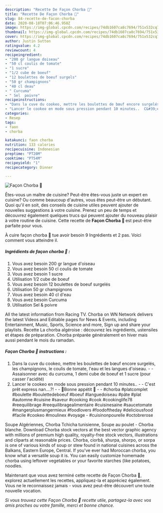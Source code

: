```yaml
---
description: "Recette De Façon Chorba 🥣"
title: "Recette De Façon Chorba 🥣"
slug: 84-recette-de-facon-chorba
date: 2020-08-18T07:06:46.958Z
image: https://img-global.cpcdn.com/recipes/74db1607ca8c7694/751x532cq70/facon-chorba-🥣-photo-principale-de-la-recette.jpg
thumbnail: https://img-global.cpcdn.com/recipes/74db1607ca8c7694/751x532cq70/facon-chorba-🥣-photo-principale-de-la-recette.jpg
cover: https://img-global.cpcdn.com/recipes/74db1607ca8c7694/751x532cq70/facon-chorba-🥣-photo-principale-de-la-recette.jpg
author: Justin Sutton
ratingvalue: 4.2
reviewcount: 4
recipeingredient:
- "200 gr langue doiseau"
- "50 cl coulis de tomate"
- "1 sucre"
- "1/2 cube de boeuf"
- "12 boulettes de boeuf surgels"
- "50 gr champignons"
- "40 cl deau"
- " Curcuma"
- " Sel  poivre"
recipeinstructions:
- "Dans la cuve du cookeo, mettre les boulettes de bœuf encore surgelés, les champignons, le coulis de tomate, l&#39;eau et les langues d&#39;oiseau.   Assaisonner avec du curcuma, 1 demi cube de boeuf et 1 sucre (pour casser l&#39;acidité)"
- "Lancer le cookeo en mode sous pression pendant 10 minutes..  C&#39;est prêt express nan....?!   🌸Bonne appétit 🌸  #chorba #platcomplet #boulette #boulettedeboeuf #boeuf #languedoiseau #pâte #plat #automne #cuisine #saveur #cooking #cook #cookinglife78 #reequilibrage #reequilibragealimentaire #cuisinesaine #saucetomate #mangerplusmangermieux #foodlovers #foodoftheday #deliciousfood #facile #cookeo #moulinex #voyage  #cuisinonpourelle #octobrerose"
categories:
- Resep
tags:
- faon
- chorba

katakunci: faon chorba 
nutrition: 133 calories
recipecuisine: Indonesian
preptime: "PT20M"
cooktime: "PT54M"
recipeyield: "1"
recipecategory: Dinner

---
```



![Façon Chorba 🥣](https://img-global.cpcdn.com/recipes/74db1607ca8c7694/751x532cq70/facon-chorba-🥣-photo-principale-de-la-recette.jpg)

Êtes-vous un maître de cuisine? Peut-être êtes-vous juste un expert en cuisine? Ou comme beaucoup d'autres, vous êtes peut-être un débutant. Quoi qu'il en soit, des conseils de cuisine utiles peuvent ajouter de nouvelles suggestions à votre cuisine. Prenez un peu de temps et découvrez également quelques trucs qui peuvent ajouter du nouveau plaisir à votre routine de cuisine. Cette recette de <strong> Façon Chorba 🥣 </strong> est peut-être parfaite pour vous.

<!--inarticleads1-->

À cuire façon chorba 🥣 tue avoir besoin 9 Ingrédients et 2 pas. Voici comment vous atteindre il.

##### Ingrédients de façon chorba 🥣 :

1. Vous avez besoin 200 gr langue d&#39;oiseau
1. Vous avez besoin 50 cl coulis de tomate
1. Vous avez besoin 1 sucre
1. Utilisation 1/2 cube de boeuf
1. Vous avez besoin 12 boulettes de boeuf surgelés
1. Utilisation 50 gr champignons
1. Vous avez besoin 40 cl d&#39;eau
1. Vous avez besoin  Curcuma
1. Utilisation  Sel &amp; poivre


All the latest information from Racing TV. Chorba on WN Network delivers the latest Videos and Editable pages for News &amp; Events, including Entertainment, Music, Sports, Science and more, Sign up and share your playlists. Recette La chorba algéroise : découvrez les ingrédients, ustensiles et étapes de préparation. Chorba préparée généralement en hiver mais aussi pendant le mois du ramadan. 

<!--inarticleads2-->

##### Façon Chorba 🥣 instructions :

1. Dans la cuve du cookeo, mettre les boulettes de bœuf encore surgelés, les champignons, le coulis de tomate, l&#39;eau et les langues d&#39;oiseau.  -  - Assaisonner avec du curcuma, 1 demi cube de boeuf et 1 sucre (pour casser l&#39;acidité)
1. Lancer le cookeo en mode sous pression pendant 10 minutes.. -  - C&#39;est prêt express nan....?!  -  - 🌸Bonne appétit 🌸 -  - #chorba #platcomplet #boulette #boulettedeboeuf #boeuf #languedoiseau #pâte #plat #automne #cuisine #saveur #cooking #cook #cookinglife78 #reequilibrage #reequilibragealimentaire #cuisinesaine #saucetomate #mangerplusmangermieux #foodlovers #foodoftheday #deliciousfood #facile #cookeo #moulinex #voyage  - #cuisinonpourelle #octobrerose


Soupe Algériennes, Chorba Tchicha tunisienne, Soupe au poulet - Chorba blanche. Download Chorba stock vectors at the best vector graphic agency with millions of premium high quality, royalty-free stock vectors, illustrations and cliparts at reasonable prices. Chorba, ciorbă, shurpa, shorpo, or sorpa is one of various kinds of soup or stew found in national cuisines across the Balkans, Eastern Europe, Central. If you&#39;ve ever had Moroccan chorba, you know what a versatile soup it is. You can easily customize homemade chorba using leftover vegetables or your favorite starches (like potatoes, noodles. 

<!--inarticleads1-->

<p>
Maintenant que vous avez terminé cette recette de Façon Chorba 🥣, explorez actuellement les recettes, appliquez-la et appréciez également. Vous ne le reconnaissez jamais - vous avez peut-être découvert une toute nouvelle vocation.
</p>

<p>
<i>Si vous trouvez cette Façon Chorba 🥣 recette utile, partagez-la avec vos amis proches ou votre famille, merci et bonne chance.</i>
</p>
